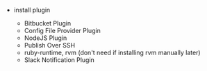 -	install plugin

	-	Bitbucket Plugin
	-	Config File Provider Plugin
	-	NodeJS Plugin
	-	Publish Over SSH
	-	ruby-runtime, rvm (don't need if installing rvm manually later)
	-	Slack Notification Plugin

